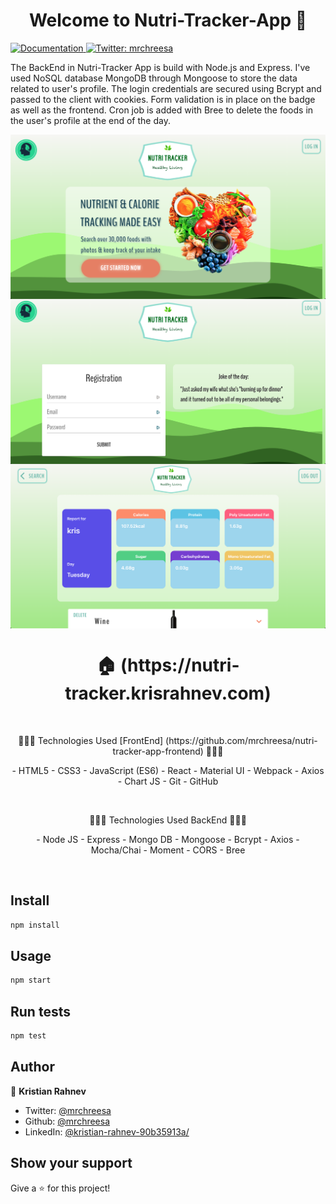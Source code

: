 <h1 align="center">Welcome to Nutri-Tracker-App 👋</h1>
<p>
  <a href="https://github.com/mrchreesa/nutri-tracker-app-frontend" target="_blank">
    <img alt="Documentation" src="https://img.shields.io/badge/documentation-yes-brightgreen.svg" />
  </a>
  <a href="https://twitter.com/mrchreesa" target="_blank">
    <img alt="Twitter: mrchreesa" src="https://img.shields.io/twitter/follow/mrchreesa.svg?style=social" />
  </a>
</p>

The BackEnd in Nutri-Tracker App is build with Node.js and Express. I've used NoSQL database MongoDB through Mongoose to store the data related to user's profile. The login credentials are secured using Bcrypt and passed to the client with cookies. Form validation is in place on the badge as well as the frontend. Cron job is added with Bree to delete the foods in the user's profile at the end of the day.

<img align="center" src="./preview 1.png" alt="preview" />
<img align="center" src="./preview 2.png" alt="preview" />
<img align="center" src="./preview 3.png" alt="preview" />

<h1 align="center"> 🏠 (https://nutri-tracker.krisrahnev.com) </h1>
</br>
<p align="center">
 🔶🔶🔶 Technologies Used [FrontEnd] (https://github.com/mrchreesa/nutri-tracker-app-frontend) 🔶🔶🔶
 </p>
<p align="center">
- HTML5
- CSS3
- JavaScript (ES6)
- React
- Material UI
- Webpack
- Axios
- Chart JS
- Git
- GitHub
</p>
</br>
<p align="center">
🔷🔷🔷 Technologies Used BackEnd 🔷🔷🔷
</p>
<p align="center">
- Node JS
- Express
- Mongo DB
- Mongoose
- Bcrypt
- Axios
- Mocha/Chai
- Moment
- CORS
- Bree
</p>

</br>

## Install

```sh
npm install
```

## Usage

```sh
npm start
```

## Run tests

```sh
npm test
```

## Author

👤 **Kristian Rahnev**

- Twitter: [@mrchreesa](https://twitter.com/mrchreesa)
- Github: [@mrchreesa](https://github.com/mrchreesa)
- LinkedIn: [@kristian-rahnev-90b35913a/](https://linkedin.com/in/kristian-rahnev-90b35913a/)

## Show your support

Give a ⭐️ for this project!
